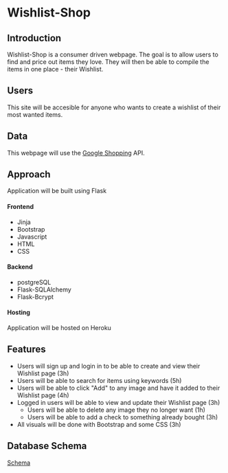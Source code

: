 # Wishlist-Shop

## Introduction

Wishlist-Shop is a consumer driven webpage. The goal is to allow users to find and price out items they love. They will then be able to compile the items in one place - their Wishlist.

## Users

This site will be accesible for anyone who wants to create a wishlist of their most wanted items.

## Data

This webpage will use the [Google Shopping](https://rapidapi.com/ajmorenodelarosa/api/google-shopping/) API.

## Approach

Application will be built using Flask

#### Frontend

- Jinja
- Bootstrap
- Javascript
- HTML
- CSS

#### Backend

- postgreSQL
- Flask-SQLAlchemy
- Flask-Bcrypt

#### Hosting

Application will be hosted on Heroku

## Features

- Users will sign up and login in to be able to create and view their Wishlist page (3h)
- Users will be able to search for items using keywords (5h)
- Users will be able to click "Add" to any image and have it added to their Wishlist page (4h)
- Logged in users will be able to view and update their Wishlist page (3h)
  - Users will be able to delete any image they no longer want (1h)
  - Users will be able to add a check to something already bought (3h)
- All visuals will be done with Bootstrap and some CSS (3h)

## Database Schema

[Schema](https://dbdiagram.io/d/61c68b1f3205b45b73cbfdd2)
